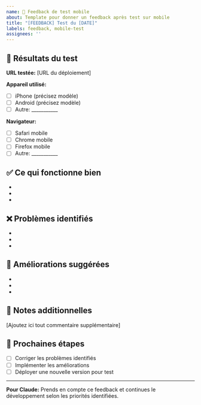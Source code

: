 ```yaml
---
name: 📱 Feedback de test mobile
about: Template pour donner un feedback après test sur mobile
title: "[FEEDBACK] Test du [DATE]"
labels: feedback, mobile-test
assignees: ''
---
```


## 🧪 Résultats du test

**URL testée:** [URL du déploiement]

**Appareil utilisé:** 
- [ ] iPhone (précisez modèle)
- [ ] Android (précisez modèle)
- [ ] Autre: ___________

**Navigateur:** 
- [ ] Safari mobile
- [ ] Chrome mobile
- [ ] Firefox mobile
- [ ] Autre: ___________

## ✅ Ce qui fonctionne bien

- 
- 
- 

## ❌ Problèmes identifiés

- 
- 
- 

## 🔧 Améliorations suggérées

- 
- 
- 

## 📝 Notes additionnelles

[Ajoutez ici tout commentaire supplémentaire]

## 🚀 Prochaines étapes

- [ ] Corriger les problèmes identifiés
- [ ] Implémenter les améliorations
- [ ] Déployer une nouvelle version pour test

---

**Pour Claude:** Prends en compte ce feedback et continues le développement selon les priorités identifiées.